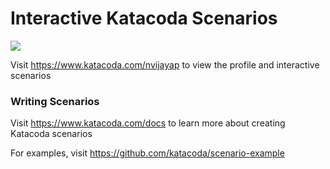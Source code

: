 # Interactive Katacoda Scenarios

[![](http://shields.katacoda.com/katacoda/nvijayap/count.svg)](https://www.katacoda.com/nvijayap "Get your profile on Katacoda.com")

Visit https://www.katacoda.com/nvijayap to view the profile and interactive scenarios

### Writing Scenarios
Visit https://www.katacoda.com/docs to learn more about creating Katacoda scenarios

For examples, visit https://github.com/katacoda/scenario-example
